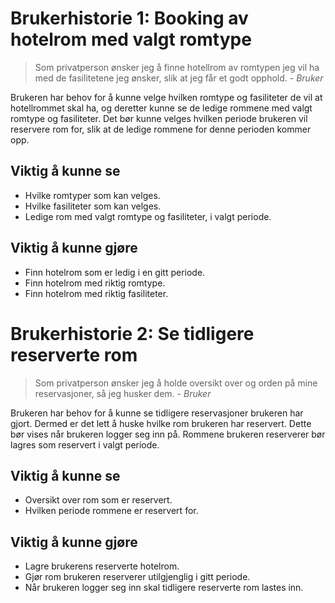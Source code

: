 # Brukerhistorie 1: Booking av hotelrom med valgt romtype
> Som privatperson ønsker jeg å finne hotellrom av romtypen jeg vil ha med de fasilitetene jeg ønsker, slik at jeg får et godt opphold. 
> _- Bruker_

Brukeren har behov for å kunne velge hvilken romtype og fasiliteter de vil at hotellrommet skal ha, og deretter kunne se de ledige rommene med valgt romtype og fasiliteter. Det bør kunne velges hvilken periode brukeren vil reservere rom for, slik at de ledige rommene for denne perioden kommer opp.
## Viktig å kunne se
* Hvilke romtyper som kan velges.
* Hvilke fasiliteter som kan velges.
* Ledige rom med valgt romtype og fasiliteter, i valgt periode.

## Viktig å kunne gjøre
* Finn hotelrom som er ledig i en gitt periode.
* Finn hotelrom med riktig romtype.
* Finn hotelrom med riktig fasiliteter.


# Brukerhistorie 2: Se tidligere reserverte rom
> Som privatperson ønsker jeg å holde oversikt over og orden på mine  reservasjoner, så jeg husker dem. 
> _- Bruker_

Brukeren har behov for å kunne se tidligere reservasjoner brukeren har gjort. Dermed er det lett å huske hvilke rom brukeren har reservert. Dette bør vises når brukeren logger seg inn på. Rommene  brukeren reserverer bør lagres som reservert i valgt periode. 

## Viktig å kunne se
* Oversikt over rom som er reservert.
* Hvilken periode rommene er reservert for.

## Viktig å kunne gjøre
* Lagre brukerens reserverte hotelrom.
* Gjør rom brukeren reserverer utilgjenglig i gitt periode.
* Når brukeren logger seg inn skal tidligere reserverte rom lastes inn.




